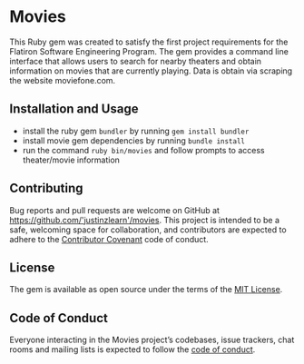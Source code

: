 # Movies

This Ruby gem was created to satisfy the first project requirements for the Flatiron Software Engineering Program. The gem provides a command line interface that allows users to search for nearby theaters and obtain information on movies that are currently playing. Data is obtain via scraping the website moviefone.com.

## Installation and Usage
* install the ruby gem `bundler` by running `gem install bundler`
* install movie gem dependencies by running `bundle install`
* run the command `ruby bin/movies` and follow prompts to access theater/movie information

## Contributing

Bug reports and pull requests are welcome on GitHub at https://github.com/'justinzlearn'/movies. This project is intended to be a safe, welcoming space for collaboration, and contributors are expected to adhere to the [Contributor Covenant](http://contributor-covenant.org) code of conduct.

## License

The gem is available as open source under the terms of the [MIT License](https://opensource.org/licenses/MIT).

## Code of Conduct

Everyone interacting in the Movies project’s codebases, issue trackers, chat rooms and mailing lists is expected to follow the [code of conduct](https://github.com/'justinzlearn'/movies/blob/master/CODE_OF_CONDUCT.md).
